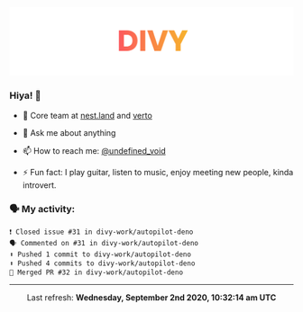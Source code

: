 
![](https://github.com/divy-work/divy-work/raw/master/assets/divy.png)

### Hiya! 👋

- 🔭 Core team at [nest.land](https://github.com/nestdotland/nest.land) and [verto](https://github.com/useverto/verto)

- 💬 Ask me about anything

- 📫 How to reach me: [@undefined_void](https://instagram.com/divy.exe)

- ⚡ Fun fact: I play guitar, listen to music, enjoy meeting new people, kinda introvert.

### 🗣 My activity:

```
❗️ Closed issue #31 in divy-work/autopilot-deno
🗣 Commented on #31 in divy-work/autopilot-deno
⬆️ Pushed 1 commit to divy-work/autopilot-deno
⬆️ Pushed 4 commits to divy-work/autopilot-deno
🎉 Merged PR #32 in divy-work/autopilot-deno
```

------------
<p align="center">Last refresh: <b>Wednesday, September 2nd 2020, 10:32:14 am UTC</b></p>
